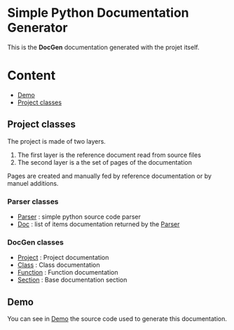 # Simple Python Documentation Generator

This is the **DocGen** documentation generated with the projet itself.

# Content

- [Demo](#demo)
- [Project classes](#project-classes)

## Project classes


The project is made of two layers.
1. The first layer is the reference document read from source files
2. The second layer is a the set of pages of the documentation

Pages are created and manually fed by reference documentation or by manuel additions.


### Parser classes

- [Parser](parser_module.md#parser) : simple python source code parser
- [Doc](parser_module.md#doc) : list of items documentation returned by the [Parser](parser.md)




### DocGen classes

- [Project](project.md) : Project documentation
- [Class](class.md) : Class documentation
- [Function](function.md) : Function documentation
- [Section](section.md) : Base documentation section




## Demo

You can see in [Demo](demo.md) the source code used to generate this documentation.



